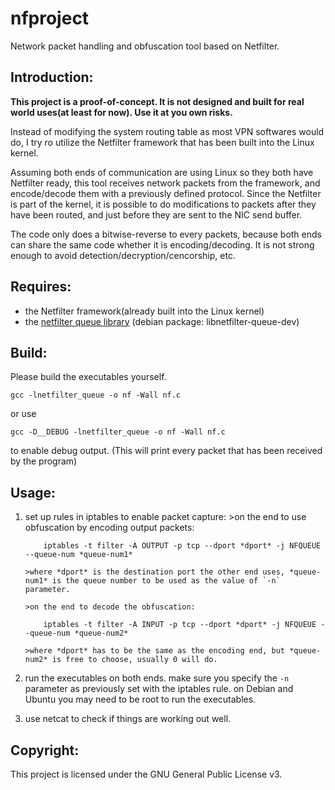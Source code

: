 nfproject
=======

Network packet handling and obfuscation tool based on Netfilter.

Introduction:
------------
**This project is a proof-of-concept. It is not designed and built for real world uses(at least for now). Use it at you own risks.**

Instead of modifying the system routing table as most VPN softwares would do, 
I try ro utilize the Netfilter framework that has been built into the Linux kernel.

Assuming both ends of communication are using Linux so they both have Netfilter ready,
this tool receives network packets from the framework, and encode/decode them with a
previously defined protocol. Since the Netfilter is part of the kernel,
it is possible to do modifications to packets after they have been routed, and just before they are sent to the NIC send buffer.

The code only does a bitwise-reverse to every packets, because both ends can share the same code whether it is encoding/decoding. 
It is not strong enough to avoid detection/decryption/cencorship, etc.


Requires: 
--------
*   the Netfilter framework(already built into the Linux kernel)
*   the [netfilter queue library](http://www.netfilter.org/projects/libnetfilter_queue/)
    (debian package: libnetfilter-queue-dev)

Build:
------
Please build the executables yourself.

    gcc -lnetfilter_queue -o nf -Wall nf.c
	
or use

    gcc -D__DEBUG -lnetfilter_queue -o nf -Wall nf.c 
	
to enable debug output. (This will print every packet that has been received by the program)

Usage:
-----
1.  set up rules in iptables to enable packet capture:
        >on the end to use obfuscation by encoding output packets:
		
        	iptables -t filter -A OUTPUT -p tcp --dport *dport* -j NFQUEUE --queue-num *queue-num1*
			
        >where *dport* is the destination port the other end uses, *queue-num1* is the queue number to be used as the value of `-n` parameter.
        
        >on the end to decode the obfuscation:
		
        	iptables -t filter -A INPUT -p tcp --dport *dport* -j NFQUEUE --queue-num *queue-num2*
			
        >where *dport* has to be the same as the encoding end, but *queue-num2* is free to choose, usually 0 will do.
2.  run the executables on both ends. make sure you specify the `-n` parameter as previously set with the iptables rule. 
    on Debian and Ubuntu you may need to be root to run the executables.
3.  use netcat to check if things are working out well.

Copyright:
---------
This project is licensed under the GNU General Public License v3.


